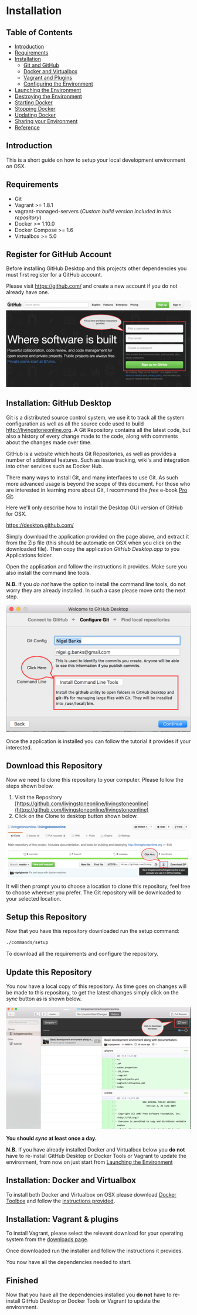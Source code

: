 # Installation

## Table of Contents

* [Introduction](#introduction)
* [Requirements](#requirements)
* [Installation](#installation)
  * [Git and GitHub](#installation-git-and-github)
  * [Docker and Virtualbox](#installation--docker-and-virtualbox)
  * [Vagrant and Plugins](#installation--vagrant-and-plugins)
  * [Configuring the Environment](#configuring-environment--vagrant-providers-)
* [Launching the Environment](#launching-the-environment)
* [Destroying the Environment](#destroying-the-environment)
* [Starting Docker](#starting-docker)
* [Stopping Docker](#stopping-docker)
* [Updating Docker](#updating-docker)
* [Sharing your Environment](#sharing-your-environment)
* [Reference](#reference)

## Introduction

This is a short guide on how to setup your local development environment on OSX.

## Requirements

* Git
* Vagrant >= 1.8.1
 * vagrant-managed-servers (_Custom build version included in this repository_)
* Docker >= 1.10.0
* Docker Compose >= 1.6
* Virtualbox >= 5.0

## Register for GitHub Account

Before installing GitHub Desktop and this projects other dependencies you must
first register for a GitHub account.

Please visit https://github.com/ and create a new account if you do not already
have one.

![Create an Account](images/github-signup.png)

## Installation: GitHub Desktop

Git is a distributed source control system, we use it to track all the system
configuration as well as all the source code used to build
http://livingstoneonline.org. A Git Repository contains all the latest code, but
also a history of every change made to the code, along with comments about the
changes made over time.

GitHub is a website which hosts Git Repositories, as well as provides a number
of additional features. Such as issue tracking, wiki's and integration into
other services such as Docker Hub.

There many ways to install Git, and many interfaces to use Git. As such more
advanced usage is beyond the scope of this document. For those who are
interested in learning more about Git, I recommend the _free_ e-book
[Pro Git](https://git-scm.com/book/en/v2).

Here we'll only describe how to install the Desktop GUI version of GitHub for
OSX.

https://desktop.github.com/

Simply download the application provided on the page above, and extract it from
the Zip file (this should be automatic on OSX when you click on the downloaded
file). Then copy the application *GitHub Desktop.app* to you Applications folder.

Open the application and follow the instructions it provides. Make sure you also
install the command line tools.

**N.B.** If you *do not* have the option to install the command line tools, do
  not worry they are already installed. In such a case please move onto the next
  step.

![GitHub Install Tools](images/github-install-tools.png)

Once the application is installed you can follow the tutorial it provides if
your interested.

## Download this Repository

Now we need to clone this repository to your computer. Please follow the steps
shown below.

1. Visit the Repository
   [https://github.com/livingstoneonline/livingstoneonline](https://github.com/livingstoneonline/livingstoneonline)
2. Click on the Clone to desktop button shown below.

![Clone Repository](images/github-clone.png)

It will then prompt you to choose a location to clone this repository, feel free
to choose wherever you prefer. The Git repository will be downloaded to your
selected location.

## Setup this Repository

Now that you have this repository downloaded run the setup command:

```bash
./commands/setup
```

To download all the requirements and configure the repository.

## Update this Repository

You now have a local copy of this repository. As time goes on changes will be
made to this repository, to get the latest changes simply click on the *sync*
button as is shown below.

![Update Repository](images/github-sync.png)

**You should _sync_ at least once a day.**

**N.B.** If you have already installed Docker and Virtualbox below you **do not** have to 
re-install GitHub Desktop or Docker Tools or Vagrant to update the environment, from
now on just start from [Launching the Environment](#launching-the-environment)

## Installation: Docker and Virtualbox

To install both Docker and Virtualbox on OSX please
download [Docker Toolbox](https://www.docker.com/docker-toolbox) and follow the
[instructions provided](https://docs.docker.com/mac/step_one/).

## Installation: Vagrant & plugins

To install Vagrant, please select the
relevant download for your operating system from the
[downloads page](https://www.vagrantup.com/downloads.html).

Once downloaded run the installer and follow the instructions it provides.

You now have all the dependencies needed to start.

## Finished

Now that you have all the dependencies installed you **do not** have to 
re-install GitHub Desktop or Docker Tools or Vagrant to update the environment.
